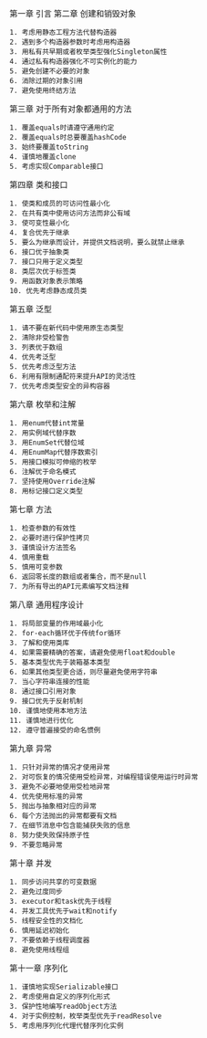 第一章 引言
第二章 创建和销毁对象

	1. 考虑用静态工程方法代替构造器
	2. 遇到多个构造器参数时考虑用构造器
	3. 用私有共早期或者枚举类型强化Singleton属性
	4. 通过私有构造器强化不可实例化的能力
	5. 避免创建不必要的对象
	6. 消除过期的对象引用
	7. 避免使用终结方法

第三章 对于所有对象都通用的方法

	1. 覆盖equals时请遵守通用约定
	2. 覆盖equals时总要覆盖hashCode
	3. 始终要覆盖toString
	4. 谨慎地覆盖clone
	5. 考虑实现Comparable接口

第四章 类和接口

	1. 使类和成员的可访问性最小化
	2. 在共有类中使用访问方法而非公有域
	3. 使可变性最小化
	4. 复合优先于继承
	5. 要么为继承而设计，并提供文档说明，要么就禁止继承
	6. 接口优于抽象类
	7. 接口只用于定义类型
	8. 类层次优于标签类
	9. 用函数对象表示策略
	10. 优先考虑静态成员类

第五章 泛型

	1. 请不要在新代码中使用原生态类型
	2. 清除非受检警告
	3. 列表优于数组
	4. 优先考泛型
	5. 优先考虑泛型方法
	6. 利用有限制通配符来提升API的灵活性
	7. 优先考虑类型安全的异构容器

第六章 枚举和注解

	1. 用enum代替int常量
	2. 用实例域代替序数
	3. 用EnumSet代替位域
	4. 用EnumMap代替序数索引
	5. 用接口模拟可伸缩的枚举
	6. 注解优于命名模式
	7. 坚持使用Override注解
	8. 用标记接口定义类型

第七章 方法

	1. 检查参数的有效性
	2. 必要时进行保护性拷贝
	3. 谨慎设计方法签名
	4. 慎用重载
	5. 慎用可变参数
	6. 返回零长度的数组或者集合，而不是null
	7. 为所有导出的API元素编写文档注释

第八章 通用程序设计

	1. 将局部变量的作用域最小化
	2. for-each循环优于传统for循环
	3. 了解和使用类库
	4. 如果需要精确的答案，请避免使用float和double
	5. 基本类型优先于装箱基本类型
	6. 如果其他类型更合适，则尽量避免使用字符串
	7. 当心字符串连接的性能
	8. 通过接口引用对象
	9. 接口优先于反射机制
	10. 谨慎地使用本地方法
	11. 谨慎地进行优化
	12. 遵守普遍接受的命名惯例

第九章 异常

	1. 只针对异常的情况才使用异常
	2. 对可恢复的情况使用受检异常，对编程错误使用运行时异常
	3. 避免不必要地使用受检地异常
	4. 优先使用标准的异常
	5. 抛出与抽象相对应的异常
	6. 每个方法抛出的异常都要有文档
	7. 在细节消息中包含能捕获失败的信息
	8. 努力使失败保持原子性
	9. 不要忽略异常

第十章 并发

	1. 同步访问共享的可变数据
	2. 避免过度同步
	3. executor和task优先于线程
	4. 并发工具优先于wait和notify
	5. 线程安全性的文档化
	6. 慎用延迟初始化
	7. 不要依赖于线程调度器
	8. 避免使用线程组

第十一章 序列化

	1. 谨慎地实现Serializable接口
	2. 考虑使用自定义的序列化形式
	3. 保护性地编写readObject方法
	4. 对于实例控制，枚举类型优先于readResolve
	5. 考虑用序列化代理代替序列化实例


